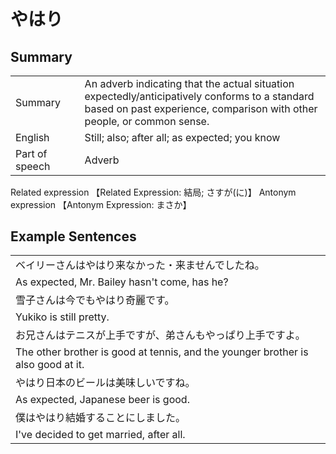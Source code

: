 # やはり

## Summary

<table><tr>   <td>Summary<td>   <td>An adverb indicating that the actual situation expectedly/anticipatively conforms to a standard based on past experience, comparison with other people, or common sense.</td><tr><tr>   <td>English<td>   <td>Still; also; after all; as expected; you know</td><tr><tr>   <td>Part of speech<td>   <td>Adverb</td><tr></table><tr>   <td>Related expression<td>   <td>【Related Expression: 結局; さすが(に)】</td><tr></table><tr>   <td>Antonym expression<td>   <td>【Antonym Expression: まさか】</td><tr></table>

## Example Sentences

<table><tr><td>ベイリーさんはやはり来なかった・来ませんでしたね。<td><tr><tr><td>As expected, Mr. Bailey hasn't come, has he?<td><tr><tr><td>雪子さんは今でもやはり奇麗です。<td><tr><tr><td>Yukiko is still pretty.<td><tr><tr><td>お兄さんはテニスが上手ですが、弟さんもやっぱり上手ですよ。<td><tr><tr><td>The other brother is good at tennis, and the younger brother is also good at it.<td><tr><tr><td>やはり日本のビールは美味しいですね。<td><tr><tr><td>As expected, Japanese beer is good.<td><tr><tr><td>僕はやはり結婚することにしました。<td><tr><tr><td>I've decided to get married, after all.<td><tr></table>

